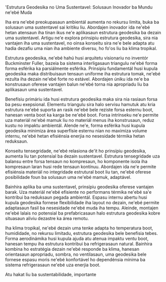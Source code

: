 'Estrutura Geodesika no Uma Sustentavel: Solusaun Inovador ba Mundu ne'ebé Muda

Iha era ne'ebé preokupasaun ambientál aumenta no rekursu limita, buka ba solusaun uma sustentavel sai kritiku liu. Abordajen inovador ida ne'ebé hetan atensaun iha tinan ikus ne'e aplikasaun estrutura geodesika ba dezain uma sustentavel. Artigu ne'e explora prinsipiu estrutura geodesika, sira nia vantajen iha uma sustentavel, no oinsa konseitu sira ne'e bele adapta atu hadia dezafiu uma nian iha ambiente diversu, ho fo'os liu ba klima tropikal.

Estrutura geodesika, ne'ebé hahú husi arquitetu visionariu no inventór Buckminster Fuller, bazeia ba sistema interligasaun triangulu ne'ebé forma forma esférika ka parsiálmente esférika. Prinsipiu fundamentál husi kupula geodesika maka distribuisaun tensaun uniforme iha estrutura tomak, ne'ebé rezulta iha dezain ne'ebé forte no estável. Abordajen úniku ida ne'e ba konstrusaun oferese vantajen balun ne'ebé torna nia apropriadu liu ba aplikasaun uma sustentavel.

Benefísiu primáriu ida husi estrutura geodesika maka sira nia rasiaun forsa ba pesu exepsional. Elementu triangulu sira halo servisu hamutuk atu kria estrutura ne'ebé suporta an rasik ne'ebé bele reziste forsa esternu boot, hanesan venta boot ka karga be ne'ebé boot. Forsa intrínseku ne'e permite uza materiál ne'ebé mamuk liu no materiál menus iha konstrusaun, reduz kustu no impaktu ambientál. Alende ne'e, forma esférika husi kupula geodesika minimiza área superfísie esternu nian no maximiza volume internu, ne'ebé hetan efisiénsia enerjia no nesesidade térmika hetan reduksaun.

Konseitu tensegridade, ne'ebé relasiona de'it ho prinsípiu geodesika, aumenta liu tan potensial ba dezain sustentavel. Estrutura tensegridade uza balansu entre forsa tensaun no kompresaun, ho komponente isola iha kompresaun laran husi rede tensaun kontínuu. Abordajen ida ne'e permite efisiénsia materiál no integridade estrutural boot liu tan, ne'ebé oferese posibilidade foun ba solusaun uma ne'ebé mamuk, adaptável.

Bainhira aplika ba uma sustentavel, prinsípiu geodesika oferese vantajen barak. Uza materiál ne'ebé efisiente no performans térmika ne'ebé sa'e kontribui ba reduksaun pegada ambientál. Espasu internu abertu husi kupula geodesika fornese flexibilidade iha layout no dezain, ne'ebé permite adaptasaun fasil ba nesesidade ne'ebé muda iha tempu. Aleinde, montajen ne'ebé lalais no potensial ba prefabricasaun halo estrutura geodesika kobre situasaun aliviu dezastre ka área remotu.

Iha klima tropikal, ne'ebé dezain uma tenke adapta ho temperatura boot, humididade, no rekursu limitadu, estrutura geodesika bele benefisia tebes. Forma aerodinámika husi kupula ajuda atu atenua impaktu ventu boot, hanesan tempu iha estrutura kontribui ba refrigerasaun natural. Bainhira kombina ho estratégia dezain ne'ebé responde ba klima, hanesan orientasaun apropriadu, sombra, no ventilasaun, uma geodesika bele fornese espasu moris ne'ebé konfortável ho dependénsia mínima ba sistema refrigerasaun ne'ebé uza enerjia boot.

Atu hakat liu ba sustentabilidade, importante